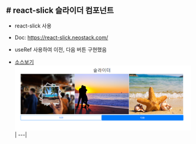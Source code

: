 ## # react-slick 슬라이더 컴포넌트

-   react-slick 사용
-   Doc: https://react-slick.neostack.com/
-   useRef 사용하여 이전, 다음 버튼 구현했음

-   [소스보기](../ReactComponents/src/components/slider/SliderBasic.js)
    ![img](./img/Animation_3.png) |
    ---|
